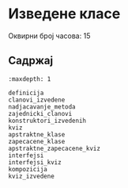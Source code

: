 # Изведене класе

Оквирни број часова: 15

## Садржај

```{toctree}
:maxdepth: 1

definicija
clanovi_izvedene
nadjacavanje_metoda
zajednicki_clanovi
konstruktori_izvedenih
kviz
apstraktne_klase
zapecacene_klase
apstraktne_zapecacene_kviz
interfejsi
interfejsi_kviz
kompozicija
kviz_izvedene
```
